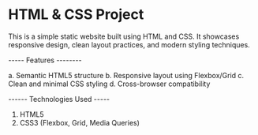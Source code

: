# HTML & CSS Project

This is a simple static website built using HTML and CSS. It showcases responsive design, clean layout practices, and modern styling techniques.

----- Features --------

a. Semantic HTML5 structure
b. Responsive layout using Flexbox/Grid
c. Clean and minimal CSS styling
d. Cross-browser compatibility

------ Technologies Used -----

1. HTML5
2. CSS3 (Flexbox, Grid, Media Queries)
